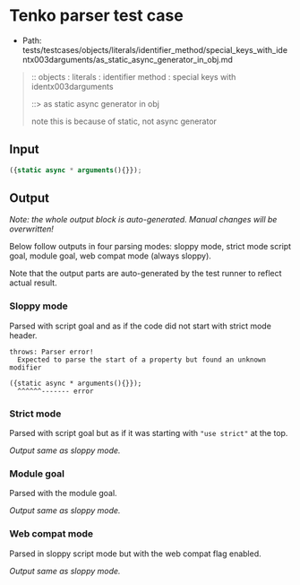 # Tenko parser test case

- Path: tests/testcases/objects/literals/identifier_method/special_keys_with_identx003darguments/as_static_async_generator_in_obj.md

> :: objects : literals : identifier method : special keys with identx003darguments
>
> ::> as static async generator in obj
>
> note this is because of static, not async generator

## Input

`````js
({static async * arguments(){}});
`````

## Output

_Note: the whole output block is auto-generated. Manual changes will be overwritten!_

Below follow outputs in four parsing modes: sloppy mode, strict mode script goal, module goal, web compat mode (always sloppy).

Note that the output parts are auto-generated by the test runner to reflect actual result.

### Sloppy mode

Parsed with script goal and as if the code did not start with strict mode header.

`````
throws: Parser error!
  Expected to parse the start of a property but found an unknown modifier

({static async * arguments(){}});
  ^^^^^^------- error
`````

### Strict mode

Parsed with script goal but as if it was starting with `"use strict"` at the top.

_Output same as sloppy mode._

### Module goal

Parsed with the module goal.

_Output same as sloppy mode._

### Web compat mode

Parsed in sloppy script mode but with the web compat flag enabled.

_Output same as sloppy mode._

